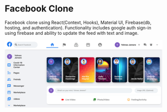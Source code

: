 # Facebook Clone

Facebook clone using React(Context, Hooks), Material UI, Firebase(db, hosting, and authentication). Functionality includes google auth sign-in using firebase and ability to update the feed with text and image.

![](screenshots/fb_clone.png)
